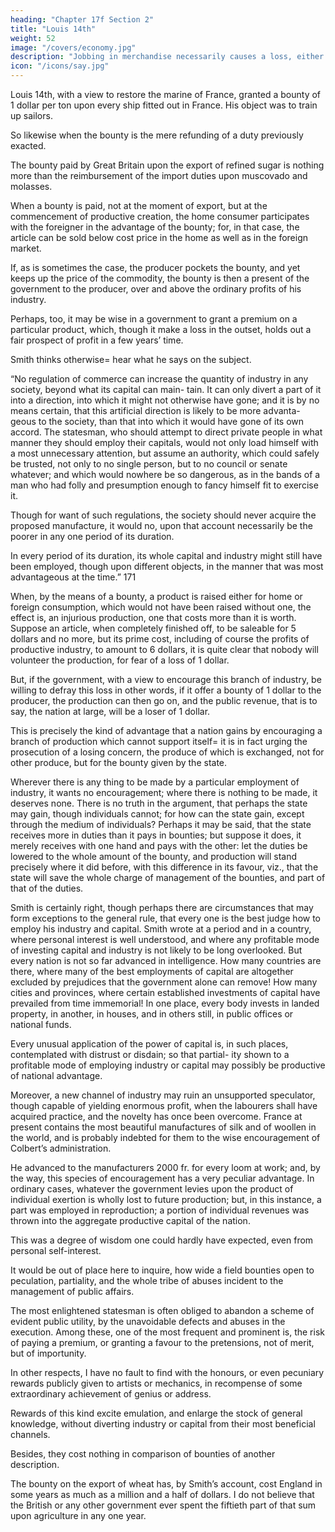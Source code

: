 ```yaml
---
heading: "Chapter 17f Section 2"
title: "Louis 14th"
weight: 52
image: "/covers/economy.jpg"
description: "Jobbing in merchandise necessarily causes a loss, either to the jobber, if the price be not raised by the transaction, or to the consumer, if it be raised"
icon: "/icons/say.jpg"
---
```



Louis 14th, with a view to restore the marine of France, granted a bounty of 1 dollar per ton upon every ship fitted out in France. His object was to train up sailors. 

So likewise when the bounty is the mere refunding of a duty previously exacted. 

The bounty paid by Great Britain upon the export of refined sugar is nothing more than the reimbursement of the
import duties upon muscovado and molasses.

When a bounty is paid, not at the moment of export, but at the commencement of productive creation, the home consumer participates with the foreigner in the advantage of the bounty; for, in that case, the article can be sold below cost price in the home as well as in the foreign market. 

If, as is sometimes the case, the producer pockets the bounty, and yet keeps up the price of the commodity, the bounty is then a
present of the government to the producer, over and above the ordinary profits of his industry.

Perhaps, too, it may be wise in a government to grant a premium on a particular product, which, though it make a loss in
the outset, holds out a fair prospect of profit in a few years’
time. 

Smith thinks otherwise= hear what he says on the subject. 

“No regulation of commerce can increase the quantity of industry in any society, beyond what its capital can main-
tain. It can only divert a part of it into a direction, into which
it might not otherwise have gone; and it is by no means certain, that this artificial direction is likely to be more advanta-
geous to the society, than that into which it would have gone of its own accord. The statesman, who should attempt to direct private people in what manner they should employ their capitals, would not only load himself with a most unnecessary attention, but assume an authority, which could safely be trusted, not only to no single person, but to no council or
senate whatever; and which would nowhere be so dangerous, as in the bands of a man who had folly and presumption
enough to fancy himself fit to exercise it. 

Though for want of such regulations, the society should never acquire the proposed manufacture, it would no, upon that account necessarily be the poorer in any one period of its duration. 

In every period of its duration, its whole capital and industry might still have been employed, though upon different objects, in the manner that was most advantageous at the time.” 171 

When, by the means of a bounty, a product is raised either for home or foreign consumption, which would not have been
raised without one, the effect is, an injurious production, one that costs more than it is worth. Suppose an article, when
completely finished off, to be saleable for 5 dollars and no more, but its prime cost, including of course the profits of
productive industry, to amount to 6 dollars, it is quite clear that nobody will volunteer the production, for fear of a loss of 1 dollar. 

But, if the government, with a view to encourage this branch of industry, be willing to defray this loss in other
words, if it offer a bounty of 1 dollar to the producer, the production can then go on, and the public revenue, that is to
say, the nation at large, will be a loser of 1 dollar. 

This is precisely the kind of advantage that a nation gains by encouraging a branch of production which cannot support itself= it is in fact urging the prosecution of a losing concern, the produce of which is exchanged, not for other produce, but for
the bounty given by the state.


Wherever there is any thing to be made by a particular employment of industry, it wants no encouragement; where there is nothing to be made, it deserves none. There is no truth in the argument, that perhaps the state may gain, though individuals cannot; for how can the state gain, except through the medium of individuals? Perhaps it may be said, that the state receives more in duties than it pays in bounties; but suppose it does, it merely receives with one hand and pays with the other: let the duties be lowered to the whole amount of the
bounty, and production will stand precisely where it did before, with this difference in its favour, viz., that the state will
save the whole charge of management of the bounties, and part of that of the duties.


Smith is certainly right, though perhaps there are circumstances that may form exceptions to the general rule, that every one is the best judge how to employ his industry and capital. Smith wrote at a period and in a country, where personal interest is well understood, and where any profitable mode of investing capital and industry is not likely to be long overlooked. But every nation is not so far advanced in intelligence. How many countries are there, where many of the best employments of capital are altogether excluded by prejudices that the government alone can remove!  How many cities and provinces, where certain established investments of capital have prevailed from time immemorial! In one place, every body invests in landed property, in another, in houses, and in others still, in public offices or national funds.

Every unusual application of the power of capital is, in such places, contemplated with distrust or disdain; so that partial-
ity shown to a profitable mode of employing industry or capital may possibly be productive of national advantage.

Moreover, a new channel of industry may ruin an unsupported speculator, though capable of yielding enormous profit, when
the labourers shall have acquired practice, and the novelty has once been overcome. France at present contains the most
beautiful manufactures of silk and of woollen in the world, and is probably indebted for them to the wise encouragement
of Colbert’s administration. 

He advanced to the manufacturers 2000 fr. for every loom at work; and, by the way, this species of encouragement has a very peculiar advantage. In ordinary cases, whatever the government levies upon the product of individual exertion is wholly lost to future production;
but, in this instance, a part was employed in reproduction; a portion of individual revenues was thrown into the aggregate
productive capital of the nation. 

This was a degree of wisdom one could hardly have expected, even from personal self-interest. 

It would be out of place here to inquire, how wide a field bounties open to peculation, partiality, and the whole tribe of
abuses incident to the management of public affairs. 

The most enlightened statesman is often obliged to abandon a scheme of evident public utility, by the unavoidable defects and abuses
in the execution. Among these, one of the most frequent and prominent is, the risk of paying a premium, or granting a favour
to the pretensions, not of merit, but of importunity. 

In other respects, I have no fault to find with the honours, or even pecuniary rewards publicly given to artists or mechanics, in
recompense of some extraordinary achievement of genius or address. 

Rewards of this kind excite emulation, and enlarge the stock of general knowledge, without diverting industry or
capital from their most beneficial channels. 

Besides, they cost nothing in comparison of bounties of another description. 

The bounty on the export of wheat has, by Smith’s account, cost England in some years as much as a million and a half of
dollars. I do not believe that the British or any other government ever spent the fiftieth part of that sum upon agriculture
in any one year.
